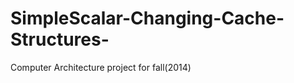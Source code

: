 SimpleScalar-Changing-Cache-Structures-
=======================================

Computer Architecture project for fall(2014) 
